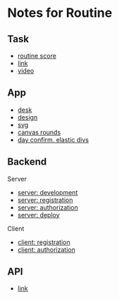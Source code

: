 # Notes for Routine

## Task 
- [routine score](https://github.com/lexarudak/routine/blob/notes/score.md)
- [link](https://github.com/rolling-scopes-school/tasks/blob/master/tasks/rsclone/rsclone.md)
- [video](https://www.youtube.com/watch?v=-EJnrfwdnD8)

## App

- [desk](https://github.com/users/lexarudak/projects/2/views/1)
- [design](https://www.figma.com/file/5rzJMlMCJgY34kijNJSvOm/Routine?node-id=0%3A1&t=DSyZZc0JgU8DWcgq-0)
- [svg](https://www.svgrepo.com/collection/lucide-line-icons/2)
- [canvas rounds](https://www.youtube.com/watch?v=KEQsm2yL6Lg&t=778s)
- [day confirm. elastic divs](http://jsfiddle.net/Us37Y/3/)

## Backend

Server
- [server: development](https://www.youtube.com/watch?v=tKM44vPHU0U)
- [server: registration](https://www.youtube.com/watch?v=tPpvz-DIG0w)
- [server: authorization](https://www.youtube.com/watch?v=ITBPoR3p7YA)
- [server: deploy](https://www.youtube.com/watch?v=lAIOTi6w7Pk)

Client
- [client: registration](https://www.youtube.com/watch?v=sqou7Zlj264)
- [client: authorization](https://www.youtube.com/watch?v=o30BcvKwcvg)

## API

- [link](https://github.com/lexarudak/routine/blob/notes/api.md)

